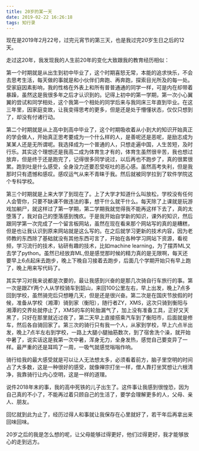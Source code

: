 ```yaml
---
title: 20岁的某一天
date: 2019-02-22 16:26:18
tags: 知行录
---
```


现在是2019年2月22号，过完元宵节的第三天，也是我过完20岁生日之后的12天。

走过这20年，我发现我的人生前20年的变化大致跟我的教育经历相似：

第一个时期就是从出生到初中毕业了，这个时期喜怒无常，本能的追求快乐，不会去思考生活，每天做的事就是和小伙伴们奔跑、再奔跑，探索目光所及的每一处。受家庭因素影响，我的性格在外表上和所有普普通通的同学一样，可是内在却带着暴躁，虽然这是我很多年之后才认识到的。记得上初中的第一学期，第一次小心翼翼的尝试和同学相处，这个我第一个相处的同学后来与我同床三年直到毕业。在这三年里，因家庭变故，让我变得思考的更多，但是还是处于懵懂状态，仅仅只想到了，却没有付诸行动。

第二个时期就是从上高中到高中毕业了，这个时期吸收着从小到大的知识开始真正的学会做人，开始真正思考要成为一个什么样的人，是善呢还是恶呢，是励志成为某某人还是无所谓呢。我选择成为一个普通的人，只想走遍中国，人生苦短，及时行乐。其实这个理想还是我高二成为体育生才有的，体育生虽然很辛苦，我也想过放弃，但是终于还是跑完了，记得很多同学说过，以后再也不跑步了，真的很累很累。跑到吐是什么感受，全身没力还要忍受呕吐的恶心感。虽然高考失利，但是我那时只有遗憾和感叹。感叹运气从来不青睐于我。然后就被同学拉到了软件学院这个专科学校。

第三个时期就是上来大学了到现在了。上了大学才知道什么叫放松，学校没有任何人会管你，只要不缺课不做违法的事，想干什么就干什么。每天除了上课就是玩游戏加躺尸，就这样过了第一学期，第二学期我就觉得我不能再这样下去了，真的太堕落了，我对自己的堕落感到愧疚。于是我开始自学新的知识，课外的知识，然后跟同学第一次完成了一个留言板网站，虽然在现在看来那个网站写的真的是糟糕，但是也让我认识到原来网站就是这么写的。在之后就学习更新的技术内容，因为老师教的东西除了基础就没有其他东西可言了，开始在各种学习网站下资源，看视频，学习流行的技术，钻研有趣的技术，比如machine learning，为了摆弄ML又去学了python。虽然已经放弃ML,但是感觉那时候的精力真的是无限啊，每天还要早上6点起床去跑步，晚上下晚自习接着去跑步，后面几个学期开始只有早上跑了，晚上用来写代码了。

其实学习对我来说都是次要的，最让我感到兴奋的是那几次骑自行车旅行的事。第一次是跟ZY两个人从学校骑车到韶山，来回100公里左右，早上出发，晚上7点多回到学校，虽然骑完后只想睡几天，但是还是很兴奋。第二次是在国庆节放假的时候，准备从学校（湘潭）骑到家（衡阳），随行者ZY，XMS，这次只骑到衡阳与湘潭的交界处就停止了，XMS的车的轮胎漏气了，加上没有准备工具，正好又天黑了，只好在那里就近过夜了，第二天早上直接搭乘汽车到了衡阳市，后面就是修车，然后各自骑回家了。第三次的骑行只有我一个人，从家到学校，早上六点半出发，晚上7点半左右到学校，一路上大腿小腿抽筋数次，到了宿舍洗个澡，就开始中暑了，说实话这是我第一次中暑，浑身无力，全身发热，感觉自己要变异了一样。最严重的还是耳鸣了一周，一吸气就感觉嗡嗡作响。

骑行给我的最大感受就是可以让人无法想太多，必须看着前方，脑子里空明的时间占了大多数，这是一种很好的感受，就像禅宗打坐一样，僧人靠打坐冥想让六根清净，我靠骑行让内心空明，这是一样的道理。

说件2018年末的事，我的高中死铁的儿子出生了。这件事让我感到很惶恐，因为自己真的不小了，不能再过着只顾自己的生活了，要学会理解更多的人，父母、亲人、朋友。

回忆就到此为止了，经历过得人和事就让我保存在心里就好了，若干年后再拿出来回味回味。

20岁之后的我是怎么想的呢，让父母能够过得更好，他们过得更好，我才能够放心的走到远方。